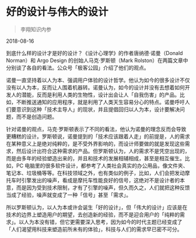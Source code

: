 # 好的设计与伟大的设计

> 李翔知识内参

2018-08-16


到底什么样的设计才是好的设计？《设计心理学》的作者唐纳德·诺曼（Donald Norman）和 Argo Design 的创始人马克·罗斯顿（Mark Rolston）在两篇文章中分别谈了各自的看法。公众号「极客公园」介绍了他们的观点。

诺曼一直坚持着以人为本、强调用户体验的设计哲学。他认为如今的很多设计不仅没有以人为本，反而让人围着机器转。诺曼认为，如今的设计并没有去想着如何开发人的潜能，反而是利用人类的生物性，设计出会让人「自我伤害」的产品。比如，不断推送通知的应用程序，就是利用了人类天生容易分心的特点。诺曼呼吁人们要意识到这种「技术主导人」的现状，并且提倡回归以人为本，设计要解决问题，而不是创造问题。

针对诺曼的观点，马克·罗斯顿表示了不同的看法，他认为诺曼的理念反而会导致更糟糕的设计。罗斯顿说，诺曼提到的「技术应该跟着人走」的前提是，人的需求在某种意义上是绝对纯粹的，是不受外界影响的，而设计师要做的就是发现这些需求，然后设计出符合这种需求的产品。但罗斯顿认为，人的需求不是凭空出现的，而是由多年的经验塑造出来的，并且和技术的发展相辅相成，甚至是相互催生。比如，PC 电脑里的很多软件设计，都参考了人类社会真实的办公用品，像文件夹、笔记本、垃圾桶等等。在科技领域之外，也有类似的例子，比如，人们会把发动摩托车时引擎发出的噪声，看成是摩托车性能良好的信号，这绝对不是设计者的本意，而是因为受到技术限制，才有了引擎的噪声，但久而久之，人们就把这种反馈当成了经验，噪声就变成了一种「信号」甚至「需求」。

所以罗斯顿认为，以人为本或许会诞生「好的设计」，但「伟大的设计」应该是在技术的边界上塑造用户的期望，去创造新的经验，而不是迎合用户的「纯粹的需求」。以人为本没有错，但它更需要深入思考，因为如今的时代主题已经变成了「人们渴望用科技来塑造前所未有的体验」，科技与人们的需求早已密不可分。

